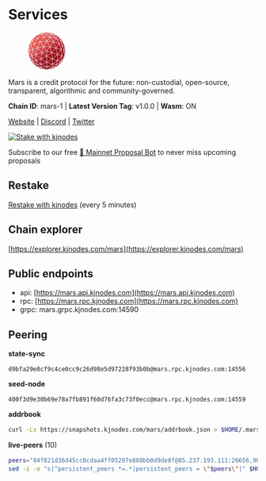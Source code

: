 # Services

<figure><img src="https://raw.githubusercontent.com/kj89/cosmos-images/main/logos/mars.png" alt=""><figcaption></figcaption></figure>

Mars is a credit protocol for the future: non-custodial,  open-source, transparent, algorithmic and community-governed.

**Chain ID**: mars-1 | **Latest Version Tag**: v1.0.0 | **Wasm**: ON

[Website](https://marsprotocol.io) | [Discord](https://discord.gg/marsprotocol) | [Twitter](https://twitter.com/mars_protocol)

[![Stake with kjnodes](https://i.ibb.co/cr44Q8j/button-stake-with-kjnodes.png)](https://restake.app/mars/marsvaloper1p9t4gr40rnpdwqacxgcqp7ffrfw908nu020g4n)

Subscribe to our free [🤖 Mainnet Proposal Bot](https://t.me/kjnodes_proposal_bot) to never miss upcoming proposals

## Restake

[Restake with kjnodes](https://restake.app/mars/marsvaloper1p9t4gr40rnpdwqacxgcqp7ffrfw908nu020g4n) (every 5 minutes)
## Chain explorer
[https://explorer.kjnodes.com/mars](https://explorer.kjnodes.com/mars)

## Public endpoints

* api: [https://mars.api.kjnodes.com](https://mars.api.kjnodes.com)
* rpc: [https://mars.rpc.kjnodes.com](https://mars.rpc.kjnodes.com)
* grpc: mars.grpc.kjnodes.com:14590

## Peering

**state-sync**

```text
d9bfa29e0cf9c4ce0cc9c26d98e5d97228f93b0b@mars.rpc.kjnodes.com:14556
```

**seed-node**

```text
400f3d9e30b69e78a7fb891f60d76fa3c73f0ecc@mars.rpc.kjnodes.com:14559
```

**addrbook**
```bash
curl -Ls https://snapshots.kjnodes.com/mars/addrbook.json > $HOME/.mars/config/addrbook.json
```

**live-peers** (10)
```bash
peers="84f821d36d45cc0cdaa4ff05297e888bb0d9de8f@85.237.193.111:26656,969af6a39a0f7e8a17b92d90888360ad92248626@65.108.132.107:2000,88f8e4d74b70e18d4f3515d34701704086aa77e1@38.146.3.134:18556,59bb909c57664fafe88bf1b6924769c15a769ba4@65.108.125.236:3000,b212d5740b2e11e54f56b072dc13b6134650cfb5@169.155.44.167:26656,b88814bddfccd85289d7201bfd6fc6c4b3342ab2@178.162.165.193:36095,f6eddb5f6ef49a1a2007e586da4755b2b2081b3d@51.89.6.150:20656,d2a2c21754be65ad4a4f1de1f6163f681a6e8af8@192.99.44.79:18556,8c979d3c9677341fbac2f3b7aadb7a91d85cbbee@148.113.8.63:18556,d9bfa29e0cf9c4ce0cc9c26d98e5d97228f93b0b@65.109.88.38:14556"
sed -i -e "s|^persistent_peers *=.*|persistent_peers = \"$peers\"|" $HOME/.mars/config/config.toml
```
